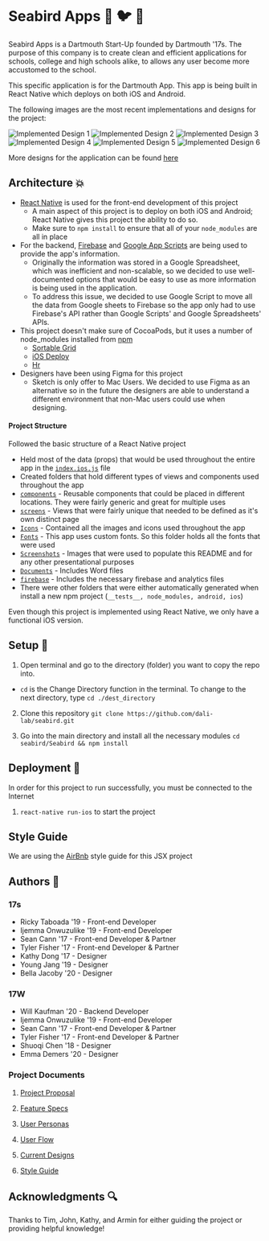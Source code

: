 # Seabird Apps :ocean: :bird: :iphone:

Seabird Apps is a Dartmouth Start-Up founded by Dartmouth '17s. The purpose of this company is to create clean and efficient applications for schools, college and high schools alike, to allows any user become more accustomed to the school.

This specific application is for the Dartmouth App. This app is being built in React Native which deploys on both iOS and Android.

The following images are the most recent implementations and designs for the project:

![Implemented Design 1](https://github.com/dali-lab/seabird/blob/master/Seabird/Screenshots/login.png "Login Screen")
![Implemented Design 2](https://github.com/dali-lab/seabird/blob/master/Seabird/Screenshots/user_type.png "User Type Screen")
![Implemented Design 3](https://github.com/dali-lab/seabird/blob/master/Seabird/Screenshots/home.png "Home Screen")
![Implemented Design 4](https://github.com/dali-lab/seabird/blob/master/Seabird/Screenshots/settings.png "News Screen")
![Implemented Design 5](https://github.com/dali-lab/seabird/blob/master/Seabird/Screenshots/customize.png "Dining Screen")
![Implemented Design 6](https://github.com/dali-lab/seabird/blob/master/Seabird/Screenshots/events.png "Events Screen")

More designs for the application can be found [here](https://drive.google.com/drive/u/0/folders/0B3gzFbdZqpokSnNncDBQYVJMODg)

## Architecture :boom:

- [React Native](https://facebook.github.io/react-native/docs/getting-started.html) is used for the front-end development of this project
  - A main aspect of this project is to deploy on both iOS and Android; React Native gives this project the ability to do so.
  - Make sure to `npm install` to ensure that all of your `node_modules` are all in place
- For the backend, [Firebase](https://firebase.google.com/docs/web/setup) and [Google App Scripts](https://developers.google.com/apps-script/) are being used to provide the app's information.
  - Originally the information was stored in a Google Spreadsheet, which was inefficient and non-scalable, so we decided to use well-documented options that would be easy to use as more information is being used in the application.
  - To address this issue, we decided to use Google Script to move all the data from Google sheets to Firebase so the app only had to use Firebase's API rather than Google Scripts' and Google Spreadsheets' APIs.
- This project doesn't make sure of CocoaPods, but it uses a number of node_modules installed from [npm](https://www.npmjs.com/)
  - [Sortable Grid](https://www.npmjs.com/package/react-native-sortable-grid)
  - [iOS Deploy](https://www.npmjs.com/package/ios-deploy)
  - [Hr](https://www.npmjs.com/package/react-native-hr)
- Designers have been using Figma for this project
  - Sketch is only offer to Mac Users. We decided to use Figma as an alternative so in the future the designers are able to understand a different environment that non-Mac users could use when designing.

#### Project Structure
Followed the basic structure of a React Native project
  - Held most of the data (props) that would be used throughout the entire app in the [`index.ios.js`](https://github.com/dali-lab/seabird/blob/master/Seabird/index.ios.js) file
  - Created folders that hold different types of views and components used throughout the app
  - [`components`](https://github.com/dali-lab/seabird/tree/master/Seabird/components) - Reusable components that could be placed in different locations. They were fairly generic and great for multiple uses
  - [`screens`](screens) - Views that were fairly unique that needed to be defined as it's own distinct page
  - [`Icons`](https://github.com/dali-lab/seabird/tree/master/Seabird/Icons) - Contained all the images and icons used throughout the app
  - [`Fonts`](https://github.com/dali-lab/seabird/tree/master/Seabird/Fonts) - This app uses custom fonts. So this folder holds all the fonts that were used
  - [`Screenshots`](https://github.com/dali-lab/seabird/tree/master/Seabird/Screenshots) - Images that were used to populate this README and for any other presentational purposes
  - [`Documents`](https://github.com/dali-lab/seabird/tree/master/Seabird/Documents) - Includes Word files
  - [`firebase`](https://github.com/dali-lab/seabird/tree/master/Seabird/firebase) - Includes the necessary firebase and analytics files
  - There were other folders that were either automatically generated when install a new npm project (`__tests__, node_modules, android, ios`)

Even though this project is implemented using React Native, we only have a functional iOS version.

## Setup :wrench:

1. Open terminal and go to the directory (folder) you want to copy the repo into.
  - `cd` is the Change Directory function in the terminal. To change to the next directory, type `cd ./dest_directory`

2.  Clone this repository `git clone https://github.com/dali-lab/seabird.git`

3. Go into the main directory and install all the necessary modules `cd seabird/Seabird && npm install`

## Deployment :rocket:

In order for this project to run successfully, you must be connected to the Internet

1. `react-native run-ios` to start the project

## Style Guide

We are using the [AirBnb](https://github.com/airbnb/javascript) style guide for this JSX project

## Authors :pencil:

### 17s

* Ricky Taboada '19 - Front-end Developer
* Ijemma Onwuzulike '19 - Front-end Developer
* Sean Cann '17 - Front-end Developer & Partner
* Tyler Fisher '17 - Front-end Developer & Partner
* Kathy Dong '17 - Designer
* Young Jang '19 - Designer
* Bella Jacoby '20 - Designer

### 17W

* Will Kaufman '20 - Backend Developer
* Ijemma Onwuzulike '19 - Front-end Developer
* Sean Cann '17 - Front-end Developer & Partner
* Tyler Fisher '17 - Front-end Developer & Partner
* Shuoqi Chen '18 - Designer
* Emma Demers '20 - Designer

### Project Documents
1. [Project Proposal](https://docs.google.com/a/dali.dartmouth.edu/document/d/116sH23XuA61NVD2zhG5YXH1Cp6bWP_jM68CUCFll2Lc/edit?usp=sharing "Project Proposal")

2. [Feature Specs](https://docs.google.com/a/dali.dartmouth.edu/document/d/1pURueULJ0mw4Emk4YI_jxupdnmr6WMisqSNCqzBqHy8/edit?usp=sharing "Feature Spec")

3. [User Personas](https://docs.google.com/a/dali.dartmouth.edu/document/d/1m__HeHLbQqkQo75OVXKxPoYWWWLUpn3QlCppB-6jwKI/edit?usp=sharing "User Personas")

4. [User Flow](https://drive.google.com/open?id=0BzOSaA4mjaaGbUpScXJvN0ZOdDg "User Flow")

5. [Current Designs](https://drive.google.com/open?id=0B3gzFbdZqpokSnNncDBQYVJMODg "Current Designs")

6. [Style Guide](https://drive.google.com/open?id=0BzOSaA4mjaaGRlBwZDJJTm9pR3c "Style Guide")

## Acknowledgments :mag:
Thanks to Tim, John, Kathy, and Armin for either guiding the project or providing helpful knowledge!
